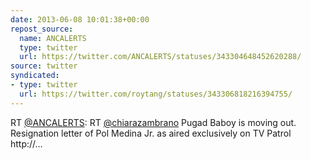 ```yaml
---
date: 2013-06-08 10:01:38+00:00
repost_source:
  name: ANCALERTS
  type: twitter
  url: https://twitter.com/ANCALERTS/statuses/343304648452620288/
source: twitter
syndicated:
- type: twitter
  url: https://twitter.com/roytang/statuses/343306818216394755/
---
```


RT [@ANCALERTS](https://twitter.com/ANCALERTS/): RT [@chiarazambrano](https://twitter.com/chiarazambrano/) Pugad Baboy is moving out. Resignation letter of Pol Medina Jr. as aired exclusively on TV Patrol http://…